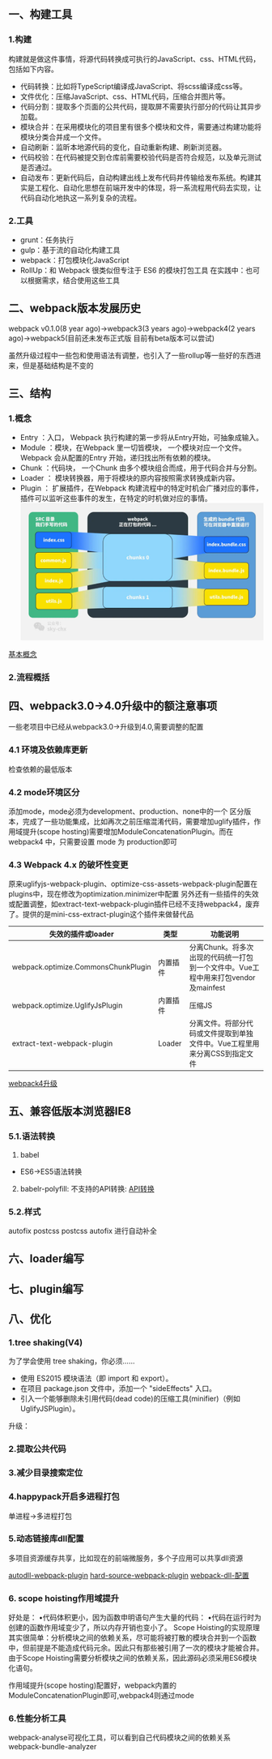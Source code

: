 ## 一、构建工具
### 1.构建
构建就是做这件事情，将源代码转换成可执行的JavaScript、css、HTML代码，包括如下内容。
* 代码转换：比如将TypeScript编译成JavaScript、将scss编译成css等。
* 文件优化：压缩JavaScript、css、HTML代码，压缩合并图片等。
* 代码分割：提取多个页面的公共代码，提取屏不需要执行部分的代码让其异步加载。
* 模块合并：在采用模块化的项目里有很多个模块和文件，需要通过构建功能将模块分类合并成一个文件。
* 自动刷新：监昕本地源代码的变化，自动重新构建、刷新浏览器。
* 代码校验：在代码被提交到仓库前需要校验代码是否符合规范，以及单元测试是否通过。
* 自动发布：更新代码后，自动构建出线上发布代码井传输给发布系统。构建其实是工程化、自动化思想在前端开发中的体现，将一系流程用代码去实现，让代码自动化地执这一系列复杂的流程。

### 2.工具

* grunt：任务执行
* gulp：基于流的自动化构建工具
* webpack：打包模块化JavaScript 
* RollUp：和 Webpack 很类似但专注于 ES6 的模块打包工具
在实践中：也可以根据需求，结合使用这些工具

## 二、webpack版本发展历史
webpack v0.1.0(8 year ago)->webpack3(3 years ago)->webpack4(2 years ago)->webpack5(目前还未发布正式版 目前有beta版本可以尝试)
 
 虽然升级过程中一些包和使用语法有调整，也引入了一些rollup等一些好的东西进来，但是基础结构是不变的

## 三、结构
### 1.概念
* Entry ：入口， Webpack 执行构建的第一步将从Entry开始，可抽象成输入。
* Module ：模块，在Webpack 里一切皆模块， 一个模块对应一个文件。Webpack 会从配置的Entry 开始，递归找出所有依赖的模块。
* Chunk ：代码块， 一个Chunk 由多个模块组合而成，用于代码合并与分割。
* Loader ： 模块转换器，用于将模块的原内容按照需求转换成新内容。
* Plugin ： 扩展插件，在Webpack 构建流程中的特定时机会广播对应的事件，插件可以监听这些事件的发生，在特定的时机做对应的事情。
![module&chunk&bundle](./img/moudle&chunk.jpg)


[基本概念](https://juejin.im/post/5cede821f265da1bbd4b5630#heading-6)

### 2.流程概括

## 四、webpack3.0->4.0升级中的额注意事项
一些老项目中已经从webpack3.0->升级到4.0,需要调整的配置
###  4.1 环境及依赖库更新
检查依赖的最低版本

###  4.2 mode环境区分  
添加mode，mode必须为development、production、none中的一个 
区分版本，完成了一些功能集成，比如再次之前压缩混淆代码，需要增加uglify插件，作用域提升(scope hosting)需要增加ModuleConcatenationPlugin。而在 webpack4 中，只需要设置 mode 为 production即可

### 4.3 Webpack 4.x 的破坏性变更

原来uglifyjs-webpack-plugin、optimize-css-assets-webpack-plugin配置在plugins中，现在修改为optimization.minimizer中配置
另外还有一些插件的失效或配置调整，如extract-text-webpack-plugin插件已经不支持webpack4，废弃了。提供的是mini-css-extract-plugin这个插件来做替代品

| 失效的插件或loader   | 类型  |功能说明  |
|  ----  | ----  |----  |
| webpack.optimize.CommonsChunkPlugin  |  内置插件 | 分离Chunk。将多次出现的代码统一打包到一个文件中。Vue工程中用来打包vendor及mainfest |
| webpack.optimize.UglifyJsPlugin	  | 内置插件 |压缩JS |
| extract-text-webpack-plugin  | Loader |分离文件。将部分代码或文件提取到单独文件中。Vue工程里用来分离CSS到指定文件 |	

		
 [webpack4升级](https://blog.csdn.net/harsima/java/article/details/80819747)
		
 



## 五、兼容低版本浏览器IE8
### 5.1.语法转换
1. babel
* ES6->ES5语法转换
2. babelr-polyfill:
 不支持的API转换:
 [API转换](https://www.cnblogs.com/zhishaofei/p/10058132.html)

### 5.2.样式
 autofix postcss
postcss autofix 进行自动补全

 ## 六、loader编写
 
 
 ## 七、plugin编写


 ## 八、优化
 ### 1.tree shaking(V4)
为了学会使用 tree shaking，你必须……

* 使用 ES2015 模块语法（即 import 和 export）。
* 在项目 package.json 文件中，添加一个 "sideEffects" 入口。
* 引入一个能够删除未引用代码(dead code)的压缩工具(minifier)（例如 UglifyJSPlugin）。


升级：


### 2.提取公共代码

### 3.减少目录搜索定位


### 4.happypack开启多进程打包
单进程->多进程打包

### 5.动态链接库dll配置
多项目资源缓存共享，比如现在的前端微服务，多个子应用可以共享dll资源 

[autodll-webpack-plugin](https://github.com/asfktz/autodll-webpack-plugin)
[hard-source-webpack-plugin](https://github.com/mzgoddard/hard-source-webpack-plugin)
[webpack-dll-配置](https://segmentfault.com/a/1190000020485804?utm_source=sf-related)
### 6. scope hoisting作用域提升
好处是：
•代码体积更小，因为函数申明语句产生大量的代码：
•代码在运行时为创建的函数作用域变少了，所以内存开销也变小了。
Scope Hoisting的实现原理其实很简单：分析模块之间的依赖关系，尽可能将被打散的模块合并到一个函数中，但前提是不能造成代码元余。因此只有那些被引用了一次的模块才能被合井。由于Scope Hoisting需要分析模块之间的依赖关系，因此源码必须采用ES6模块化语句。

作用域提升(scope hosting)配置好，webpack内置的ModuleConcatenationPlugin即可,webpack4则通过mode

 


### 6.性能分析工具
webpack-analyse可视化工具，可以看到自己代码模块之间的依赖关系
webpack-bundle-analyzer 